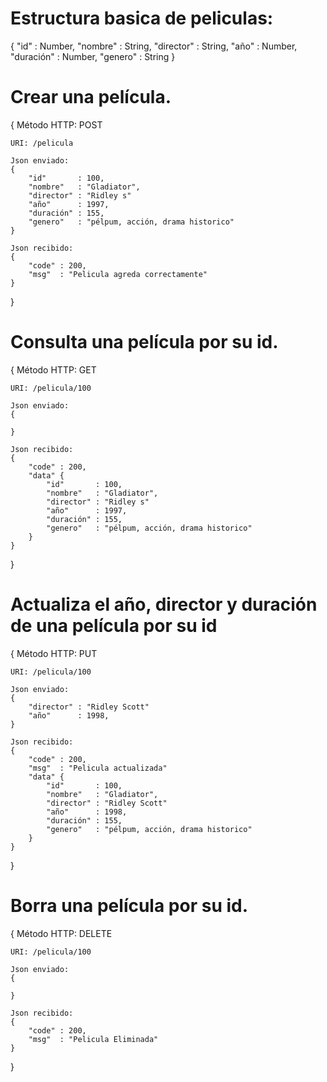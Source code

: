 # Estructura basica  de peliculas: 
{
    "id" : Number,
    "nombre" : String,
    "director" : String,
    "año" : Number,
    "duración" : Number,
    "genero" : String
}

# Crear una película.
{
    Método HTTP: POST

    URI: /pelicula

    Json enviado:
    {
        "id"       : 100,
        "nombre"   : "Gladiator",
        "director" : "Ridley s"
        "año"      : 1997,
        "duración" : 155,
        "genero"   : "pélpum, acción, drama historico"
    }

    Json recibido:
    {
        "code" : 200,
        "msg"  : "Pelicula agreda correctamente"
    }
}


# Consulta una película por su id.
{
    Método HTTP: GET

    URI: /pelicula/100

    Json enviado:
    {
        
    }

    Json recibido:
    {
        "code" : 200,
        "data" {
            "id"       : 100,
            "nombre"   : "Gladiator",
            "director" : "Ridley s"
            "año"      : 1997,
            "duración" : 155,
            "genero"   : "pélpum, acción, drama historico"
        }
    }
}

# Actualiza el año, director y duración de una película por su id
{
    Método HTTP: PUT

    URI: /pelicula/100

    Json enviado:
    {
        "director" : "Ridley Scott"
        "año"      : 1998,
    }

    Json recibido:
    {
        "code" : 200,
        "msg"  : "Pelicula actualizada"
        "data" {
            "id"       : 100,
            "nombre"   : "Gladiator",
            "director" : "Ridley Scott"
            "año"      : 1998,
            "duración" : 155,
            "genero"   : "pélpum, acción, drama historico"
        }
    }
}
# Borra una película por su id.
{
    Método HTTP: DELETE

    URI: /pelicula/100

    Json enviado:
    {

    }

    Json recibido:
    {
        "code" : 200,
        "msg"  : "Pelicula Eliminada"
    }
}